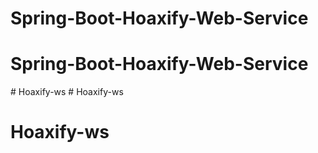 # Spring-Boot-Hoaxify-Web-Service
# Spring-Boot-Hoaxify-Web-Service
#   H o a x i f y - w s  
 # Hoaxify-ws
# Hoaxify-ws
